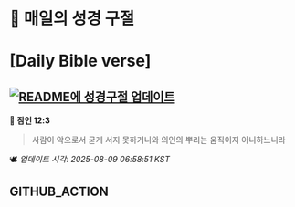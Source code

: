 # 🙏 매일의 성경 구절
# [Daily Bible verse]
## [![README에 성경구절 업데이트](https://github.com/DONGSUKA/first_test/actions/workflows/update-readme-bible.yml/badge.svg)](https://github.com/DONGSUKA/first_test/actions/workflows/update-readme-bible.yml)
<!-- START_BIBLE_VERSE -->
📖 **잠언 12:3**
> 사람이 악으로서 굳게 서지 못하거니와 의인의 뿌리는 움직이지 아니하느니라

🕊️ _업데이트 시각: 2025-08-09 06:58:51 KST_
  <!-- END_BIBLE_VERSE -->
## GITHUB_ACTION
